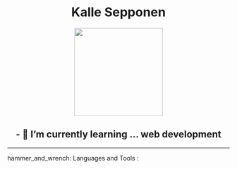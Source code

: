 

<!--
**Popeye822/Popeye822** is a ✨ _special_ ✨ repository because its `README.md` (this file) appears on your GitHub profile.
### Hi there 👋

Here are some ideas to get you started:

- 🔭 I’m currently working on ...
- 🌱 I’m currently learning ...
- 👯 I’m looking to collaborate on ...
- 🤔 I’m looking for help with ...
- 💬 Ask me about ...
- 📫 How to reach me: ...
- 😄 Pronouns: ...
- ⚡ Fun fact: ...
-->

<div id="header" align="center">
  <h1>Kalle Sepponen</h1>
  <img src="https://media.giphy.com/media/3kPDmoWdBpQPNhCnUG/giphy.gif" width="200" height="200" />
  <h2>- 🌱 I’m currently learning ... web development</h2>
</div>
<div>
  <hr>
  hammer_and_wrench: Languages and Tools :
</div>


